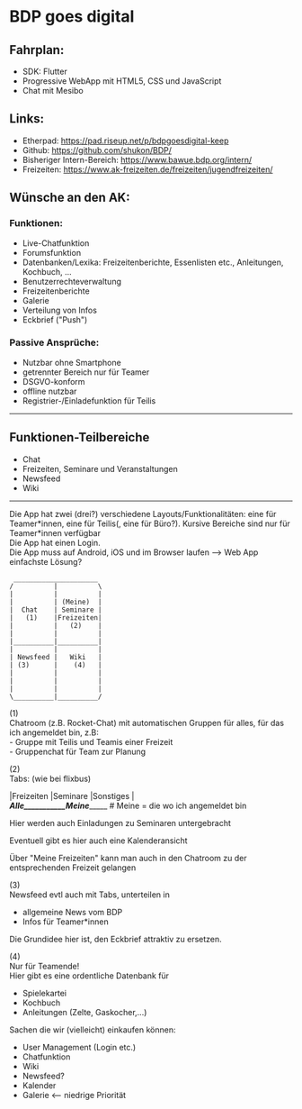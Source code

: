 # BDP goes digital

## Fahrplan:
- SDK: Flutter
- Progressive WebApp mit HTML5, CSS und JavaScript
- Chat mit Mesibo

## Links:
- Etherpad: https://pad.riseup.net/p/bdpgoesdigital-keep
- Github: https://github.com/shukon/BDP/
- Bisheriger Intern-Bereich: https://www.bawue.bdp.org/intern/
- Freizeiten: https://www.ak-freizeiten.de/freizeiten/jugendfreizeiten/

## Wünsche an den AK:

### Funktionen:

- Live-Chatfunktion
- Forumsfunktion
- Datenbanken/Lexika: Freizeitenberichte, Essenlisten etc., Anleitungen, Kochbuch, ...
- Benutzerrechteverwaltung
- Freizeitenberichte
- Galerie
- Verteilung von Infos
- Eckbrief ("Push")

### Passive Ansprüche:

- Nutzbar ohne Smartphone
- getrennter Bereich nur für Teamer
- DSGVO-konform
- offline nutzbar
- Registrier-/Einladefunktion für Teilis

_____________________________________________________________________________________________________________________________

## Funktionen-Teilbereiche

- Chat
- Freizeiten, Seminare und Veranstaltungen
- Newsfeed
- Wiki

_________________________________________________________________________________________________________

Die App hat zwei (drei?) verschiedene Layouts/Funktionalitäten: eine für Teamer\*innen, eine für Teilis(, eine für Büro?). Kursive Bereiche sind nur für Teamer\*innen verfügbar  
Die App hat einen Login.  
Die App muss auf Android, iOS und im Browser laufen --> Web App einfachste Lösung?  

```
 _____________________  
/          |          \  
|          |          |  
|          | (Meine)  |  
|  Chat    | Seminare |  
|   (1)    |Freizeiten|  
|          |   (2)    |  
|          |          |  
|__________|__________|  
|          |          |  
| Newsfeed |   Wiki   |  
| (3)      |    (4)   |  
|          |          |  
|          |          |  
|          |          |  
\__________|__________/  
```

(1)  
Chatroom (z.B. Rocket-Chat) mit automatischen Gruppen für alles, für das ich angemeldet bin, z.B:  
    - Gruppe mit Teilis und Teamis einer Freizeit  
    - Gruppenchat für Team zur Planung  

(2)  
Tabs: (wie bei flixbus)  

|Freizeiten   |Seminare   |Sonstiges  |  
_______Alle___________Meine____________    # Meine = die wo ich angemeldet bin  

Hier werden auch Einladungen zu Seminaren untergebracht  

Eventuell gibt es hier auch eine Kalenderansicht  

Über "Meine Freizeiten" kann man auch in den Chatroom zu der entsprechenden Freizeit gelangen  

(3)  
Newsfeed evtl auch mit Tabs, unterteilen in  

- allgemeine News vom BDP  
- Infos für Teamer*innen  


Die Grundidee hier ist, den Eckbrief attraktiv zu ersetzen.  

(4)  
Nur für Teamende!  
Hier gibt es eine ordentliche Datenbank für  

- Spielekartei
- Kochbuch
- Anleitungen (Zelte, Gaskocher,...)

Sachen die wir (vielleicht) einkaufen können:  
- User Management (Login etc.)
- Chatfunktion
- Wiki
- Newsfeed?
- Kalender
- Galerie <-- niedrige Priorität
